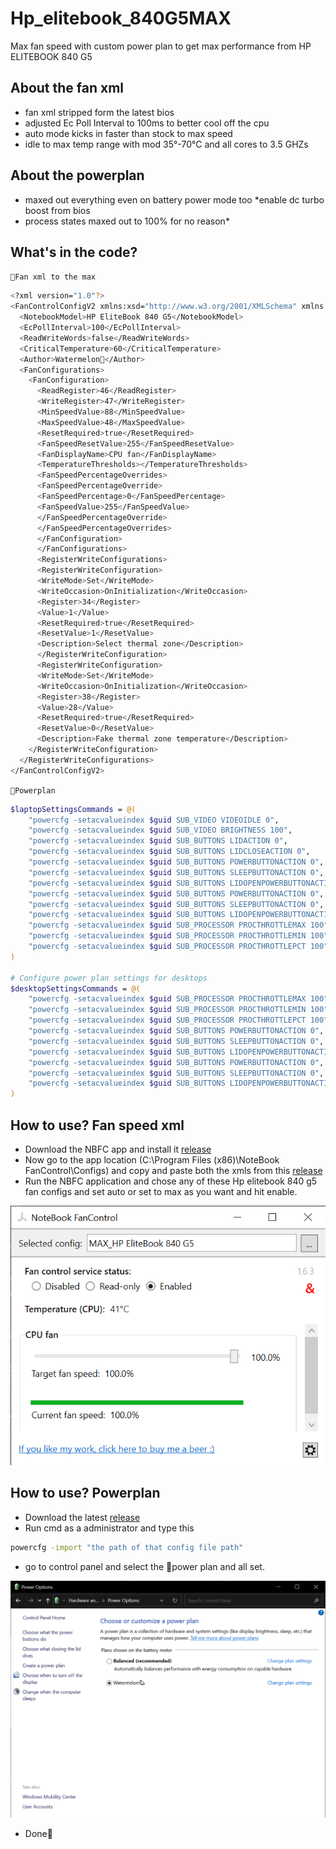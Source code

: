 # Hp_elitebook_840G5MAX
Max fan speed with custom power plan to get max performance from HP ELITEBOOK 840 G5
## About the fan xml
- fan xml stripped form the latest bios
- adjusted Ec Poll Interval to 100ms to better cool off the cpu
- auto mode kicks in faster than stock to max speed
- idle to max temp range with mod 35°-70°C and all cores to 3.5 GHZs
## About the powerplan
- maxed out everything even on battery power mode too *enable dc turbo boost from bios
- process states maxed out to 100% for no reason*

## What's in the code?
`🍉Fan xml to the max`
```bash
<?xml version="1.0"?>
<FanControlConfigV2 xmlns:xsd="http://www.w3.org/2001/XMLSchema" xmlns:xsi="http://www.w3.org/2001/XMLSchema-instance">
  <NotebookModel>HP EliteBook 840 G5</NotebookModel>
  <EcPollInterval>100</EcPollInterval>
  <ReadWriteWords>false</ReadWriteWords>
  <CriticalTemperature>60</CriticalTemperature>
  <Author>Watermelon🍉</Author>
  <FanConfigurations>
    <FanConfiguration>
      <ReadRegister>46</ReadRegister>
      <WriteRegister>47</WriteRegister>
      <MinSpeedValue>88</MinSpeedValue>
      <MaxSpeedValue>48</MaxSpeedValue>
      <ResetRequired>true</ResetRequired>
      <FanSpeedResetValue>255</FanSpeedResetValue>
      <FanDisplayName>CPU fan</FanDisplayName>
      <TemperatureThresholds></TemperatureThresholds>
      <FanSpeedPercentageOverrides>
      <FanSpeedPercentageOverride>
      <FanSpeedPercentage>0</FanSpeedPercentage>
      <FanSpeedValue>255</FanSpeedValue>
      </FanSpeedPercentageOverride>
      </FanSpeedPercentageOverrides>
      </FanConfiguration>
      </FanConfigurations>
      <RegisterWriteConfigurations>
      <RegisterWriteConfiguration>
      <WriteMode>Set</WriteMode>
      <WriteOccasion>OnInitialization</WriteOccasion>
      <Register>34</Register>
      <Value>1</Value>
      <ResetRequired>true</ResetRequired>
      <ResetValue>1</ResetValue>
      <Description>Select thermal zone</Description>
      </RegisterWriteConfiguration>
      <RegisterWriteConfiguration>
      <WriteMode>Set</WriteMode>
      <WriteOccasion>OnInitialization</WriteOccasion>
      <Register>38</Register>
      <Value>28</Value>
      <ResetRequired>true</ResetRequired>
      <ResetValue>0</ResetValue>
      <Description>Fake thermal zone temperature</Description>
    </RegisterWriteConfiguration>
  </RegisterWriteConfigurations>
</FanControlConfigV2>
```
`🍉Powerplan`
```bash
$laptopSettingsCommands = @(
    "powercfg -setacvalueindex $guid SUB_VIDEO VIDEOIDLE 0",
    "powercfg -setacvalueindex $guid SUB_VIDEO BRIGHTNESS 100",
    "powercfg -setacvalueindex $guid SUB_BUTTONS LIDACTION 0",
    "powercfg -setacvalueindex $guid SUB_BUTTONS LIDCLOSEACTION 0",
    "powercfg -setacvalueindex $guid SUB_BUTTONS POWERBUTTONACTION 0",
    "powercfg -setacvalueindex $guid SUB_BUTTONS SLEEPBUTTONACTION 0",
    "powercfg -setacvalueindex $guid SUB_BUTTONS LIDOPENPOWERBUTTONACTION 0",
    "powercfg -setacvalueindex $guid SUB_BUTTONS POWERBUTTONACTION 0",
    "powercfg -setacvalueindex $guid SUB_BUTTONS SLEEPBUTTONACTION 0",
    "powercfg -setacvalueindex $guid SUB_BUTTONS LIDOPENPOWERBUTTONACTION 0",
    "powercfg -setacvalueindex $guid SUB_PROCESSOR PROCTHROTTLEMAX 100",
    "powercfg -setacvalueindex $guid SUB_PROCESSOR PROCTHROTTLEMIN 100",
    "powercfg -setacvalueindex $guid SUB_PROCESSOR PROCTHROTTLEPCT 100"
)

# Configure power plan settings for desktops
$desktopSettingsCommands = @(
    "powercfg -setacvalueindex $guid SUB_PROCESSOR PROCTHROTTLEMAX 100",
    "powercfg -setacvalueindex $guid SUB_PROCESSOR PROCTHROTTLEMIN 100",
    "powercfg -setacvalueindex $guid SUB_PROCESSOR PROCTHROTTLEPCT 100",
    "powercfg -setacvalueindex $guid SUB_BUTTONS POWERBUTTONACTION 0",
    "powercfg -setacvalueindex $guid SUB_BUTTONS SLEEPBUTTONACTION 0",
    "powercfg -setacvalueindex $guid SUB_BUTTONS LIDOPENPOWERBUTTONACTION 0",
    "powercfg -setacvalueindex $guid SUB_BUTTONS POWERBUTTONACTION 0",
    "powercfg -setacvalueindex $guid SUB_BUTTONS SLEEPBUTTONACTION 0",
    "powercfg -setacvalueindex $guid SUB_BUTTONS LIDOPENPOWERBUTTONACTION 0"
)
```
## How to use? Fan speed xml
- Download the NBFC app and install it [release](https://github.com/hirschmann/nbfc/releases/tag/1.6.3)
- Now go to the app location (C:\Program Files (x86)\NoteBook FanControl\Configs) and copy and paste both the xmls from this [release](https://github.com/Nayemhasan/Hp_elitebook_840G5MAX/releases/tag/V.1)
- Run the NBFC application and chose any of these Hp elitebook 840 g5 fan configs and set auto or set to max as you want and hit enable.
<p align="left">
  <img src="https://github.com/Nayemhasan/Hp_elitebook_840G5MAX/blob/main/Resources/fan.png">
</p>

## How to use? Powerplan
- Download the latest [release](https://github.com/Nayemhasan/Hp_elitebook_840G5MAX/releases/tag/V.1)
- Run cmd as a administrator and type this
```bash
powercfg -import "the path of that config file path"
```
- go to control panel and select the 🍉power plan and all set.
<p align="left">
  <img src="https://github.com/Nayemhasan/Hp_elitebook_840G5MAX/blob/main/Resources/powerplan.png">
</p>

- Done🍉

